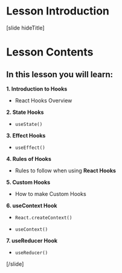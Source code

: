 # Lesson Introduction

[slide hideTitle]

# Lesson Contents

## In this lesson you will learn:

**1. Introduction to Hooks**

- React Hooks Overview

**2. State Hooks**

- `useState()`

**3. Effect Hooks**

- `useEffect()`

**4. Rules of Hooks**

- Rules to follow when using **React Hooks**

**5. Custom Hooks**

- How to make Custom Hooks

**6. useContext Hook**

- `React.createContext()`

- `useContext()`

**7. useReducer Hook**

- `useReducer()`

[/slide]
